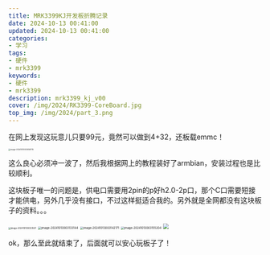 ```yaml
---
title: MRK3399KJ开发板折腾记录
date: 2024-10-13 00:41:00
updated: 2024-10-13 00:41:00
categories: 
- 学习
tags: 
- 硬件
- mrk3399
keywords:
- 硬件
- mrk3399
description: mrk3399_kj_v00
cover: /img/2024/RK3399-CoreBoard.jpg
top_img: /img/2024/part_3.png
---
```


在网上发现这玩意儿只要99元，竟然可以做到4+32，还板载emmc！

<img src="https://cdn.jsdelivr.net/gh/01Petard/imageURL@main/img/202410130030999.png" alt="image-20241013003058715" style="zoom: 25%;" />

这么良心必须冲一波了，然后我根据网上的教程装好了armbian，安装过程也是比较顺利。

这块板子唯一的问题是，供电口需要用2pin的p好h2.0-2p口，那个C口需要短接才能供电，另外几乎没有接口，不过这样挺适合我的。另外就是全网都没有这块板子的资料。。。

<img src="https://cdn.jsdelivr.net/gh/01Petard/imageURL@main/img/202410130033507.png" alt="image-202410130033507" style="zoom:30%;" />

<img src="https://cdn.jsdelivr.net/gh/01Petard/imageURL@main/img/202410130031533.png" alt="image-20241013003133144" style="zoom:40%;" />

<img src="https://cdn.jsdelivr.net/gh/01Petard/imageURL@main/img/202410130031558.png" alt="image-20241013003142171" style="zoom: 40%;" />

<img src="https://cdn.jsdelivr.net/gh/01Petard/imageURL@main/img/202410130031516.png" alt="image-20241013003155204" style="zoom:40%;" />

<img src="https://cdn.jsdelivr.net/gh/01Petard/imageURL@main/img/202410130036090.png" style="zoom: 67%;" />

ok，那么至此就结束了，后面就可以安心玩板子了！